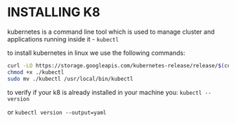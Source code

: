 # INSTALLING K8

kubernetes is a command line tool which is used to manage cluster and applications running inside it - `kubectl`

to install kubernetes in linux we use the following commands:

```bash
curl -LO https://storage.googleapis.com/kubernetes-release/release/$(curl -s https://storage.googleapis.com/kubernetes-release/release/stable.txt)/bin/linux/amd64/kubectl
chmod +x ./kubectl
sudo mv ./kubectl /usr/local/bin/kubectl
```

to verify if your k8 is already installed in your machine you: `kubectl --version`

or `kubectl version --output=yaml`